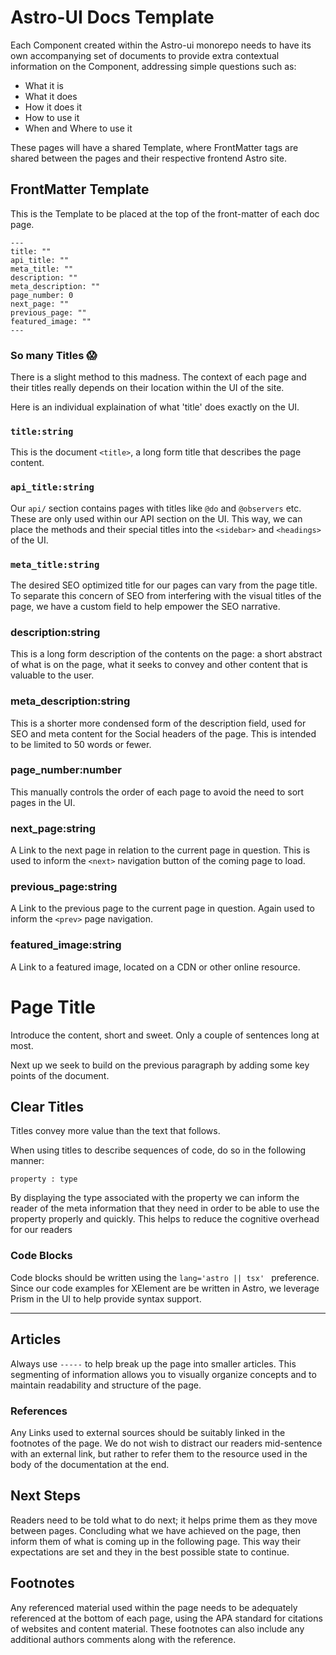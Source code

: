 # Astro-UI Docs Template

Each Component created within the Astro-ui monorepo needs to have its own accompanying set of documents to provide extra contextual information on the Component, addressing simple questions such as:

- What it is
- What it does
- How it does it
- How to use it
- When and Where to use it

These pages will have a shared Template, where FrontMatter tags are shared between the pages and their respective frontend Astro site.

## FrontMatter Template

This is the Template to be placed at the top of the front-matter of each doc page.

```astro
---
title: ""
api_title: ""
meta_title: ""
description: "" 
meta_description: ""
page_number: 0
next_page: ""
previous_page: ""
featured_image: ""
---

```

### So many Titles 😱

There is a slight method to this madness. The context of each page and their titles really depends on their location within the UI of the site.

Here is an individual explaination of what 'title' does exactly on the UI.

### `title:string` 

This is the document `<title>`, a long form title that describes the page content.

### `api_title:string`

Our `api/` section contains pages with titles like `@do` and `@observers` etc. These are only used within our API section on the UI. This way, we can place the methods and their special titles into the `<sidebar>` and `<headings>` of the UI.

### `meta_title:string`

The desired SEO optimized title for our pages can vary from the page title. To separate this concern of SEO from interfering with the visual titles of the page, we have a custom field to help empower the SEO narrative.

### description:string

This is a long form description of the contents on the page: a short abstract of what is on the page, what it seeks to convey and other content that is valuable to the user.

### meta_description:string

This is a shorter more condensed form of the description field, used for SEO and meta content for the Social headers of the page. This is intended to be limited to 50 words or fewer. 

### page_number:number

This manually controls the order of each page to avoid the need to sort pages in the UI.

### next_page:string

A Link to the next page in relation to the current page in question. This is used to inform the `<next>` navigation button of the coming page to load.

### previous_page:string

A Link to the previous page to the current page in question. Again used to inform the `<prev>` page navigation.

### featured_image:string

A Link to a featured image, located on a CDN or other online resource.


# Page Title

Introduce the content, short and sweet. Only a couple of sentences long at most.

Next up we seek to build on the previous paragraph by adding some key points of the document. 

## Clear Titles

Titles convey more value than the text that follows.

When using titles to describe sequences of code, do so in the following manner:

`property : type `

By displaying the type associated with the property we can inform the reader of the meta information that they need in order to be able to use the property properly and quickly. This helps to reduce the cognitive overhead for our readers

### Code Blocks

Code blocks should be written using the `lang='astro || tsx' ` preference. Since our code examples for XElement are be written in Astro, we leverage Prism in the UI to help provide syntax support.

-----
 
## Articles

Always use `-----` to help break up the page into smaller articles. This segmenting of information allows you to visually organize concepts and to maintain readability and structure of the page.

### References

Any Links used to external sources should be suitably linked in the footnotes of the page. We do not wish to distract our readers mid-sentence with an external link, but rather to refer them to the resource used in the body of the documentation at the end.

## Next Steps

Readers need to be told what to do next; it helps prime them as they move between pages.
Concluding what we have achieved on the page, then inform them of what is coming up in the following page. This way their expectations are set and they in the best possible state to continue.

## Footnotes

Any referenced material used within the page needs to be adequately referenced at the bottom of each page, using the APA standard for citations of websites and content material. These footnotes can also include any additional authors comments along with the reference.